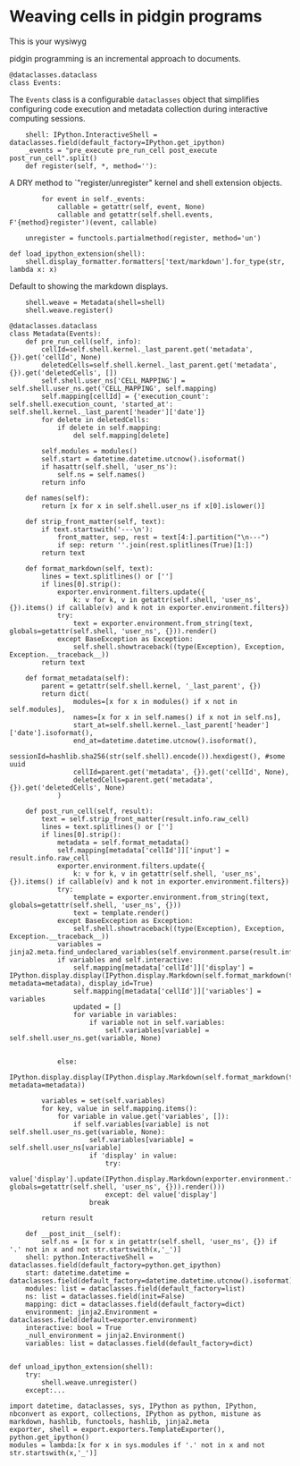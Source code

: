 # Weaving cells in pidgin programs

This is your wysiwyg

pidgin programming is an incremental approach to documents.


    @dataclasses.dataclass
    class Events:
The `Events` class is a configurable `dataclasses` object
that simplifies configuring code execution and metadata collection
during interactive computing sessions.

        shell: IPython.InteractiveShell = dataclasses.field(default_factory=IPython.get_ipython)
        _events = "pre_execute pre_run_cell post_execute post_run_cell".split()
        def register(self, *, method=''):
A DRY method to `"register/unregister" kernel and shell extension objects.

            for event in self._events:
                callable = getattr(self, event, None)
                callable and getattr(self.shell.events, F'{method}register')(event, callable)

        unregister = functools.partialmethod(register, method='un')

    def load_ipython_extension(shell):
        shell.display_formatter.formatters['text/markdown'].for_type(str, lambda x: x)
Default to showing the markdown displays.        

        shell.weave = Metadata(shell=shell)
        shell.weave.register()

    @dataclasses.dataclass
    class Metadata(Events):
        def pre_run_cell(self, info):
            cellId=self.shell.kernel._last_parent.get('metadata', {}).get('cellId', None)
            deletedCells=self.shell.kernel._last_parent.get('metadata', {}).get('deletedCells', [])
            self.shell.user_ns['CELL_MAPPING'] = self.shell.user_ns.get('CELL_MAPPING', self.mapping)
            self.mapping[cellId] = {'execution_count': self.shell.execution_count, 'started_at': self.shell.kernel._last_parent['header']['date']}
            for delete in deletedCells:
                if delete in self.mapping:
                    del self.mapping[delete]

            self.modules = modules()
            self.start = datetime.datetime.utcnow().isoformat()
            if hasattr(self.shell, 'user_ns'):
                self.ns = self.names()
            return info

        def names(self):
            return [x for x in self.shell.user_ns if x[0].islower()]

        def strip_front_matter(self, text):
            if text.startswith('---\n'):
                front_matter, sep, rest = text[4:].partition("\n---")
                if sep: return ''.join(rest.splitlines(True)[1:])
            return text

        def format_markdown(self, text):
            lines = text.splitlines() or ['']
            if lines[0].strip(): 
                exporter.environment.filters.update({
                    k: v for k, v in getattr(self.shell, 'user_ns', {}).items() if callable(v) and k not in exporter.environment.filters})
                try:
                    text = exporter.environment.from_string(text, globals=getattr(self.shell, 'user_ns', {})).render()
                except BaseException as Exception:
                    self.shell.showtraceback((type(Exception), Exception, Exception.__traceback__))
            return text

        def format_metadata(self):
            parent = getattr(self.shell.kernel, '_last_parent', {})
            return dict(
                    modules=[x for x in modules() if x not in self.modules], 
                    names=[x for x in self.names() if x not in self.ns],
                    start_at=self.shell.kernel._last_parent['header']['date'].isoformat(),
                    end_at=datetime.datetime.utcnow().isoformat(),
                    sessionId=hashlib.sha256(str(self.shell).encode()).hexdigest(), #some uuid
                    cellId=parent.get('metadata', {}).get('cellId', None),
                    deletedCells=parent.get('metadata', {}).get('deletedCells', None)
                )

        def post_run_cell(self, result):
            text = self.strip_front_matter(result.info.raw_cell)
            lines = text.splitlines() or ['']
            if lines[0].strip(): 
                metadata = self.format_metadata()
                self.mapping[metadata['cellId']]['input'] = result.info.raw_cell
                exporter.environment.filters.update({
                    k: v for k, v in getattr(self.shell, 'user_ns', {}).items() if callable(v) and k not in exporter.environment.filters})
                try:
                    template = exporter.environment.from_string(text, globals=getattr(self.shell, 'user_ns', {}))
                    text = template.render()
                except BaseException as Exception:
                    self.shell.showtraceback((type(Exception), Exception, Exception.__traceback__))
                variables = jinja2.meta.find_undeclared_variables(self.environment.parse(result.info.raw_cell))
                if variables and self.interactive:
                    self.mapping[metadata['cellId']]['display'] = IPython.display.display(IPython.display.Markdown(self.format_markdown(text), metadata=metadata), display_id=True)
                    self.mapping[metadata['cellId']]['variables'] = variables
                    updated = []
                    for variable in variables:
                        if variable not in self.variables:
                            self.variables[variable] = self.shell.user_ns.get(variable, None)


                else:
                    IPython.display.display(IPython.display.Markdown(self.format_markdown(text), metadata=metadata))

            variables = set(self.variables)
            for key, value in self.mapping.items():
                for variable in value.get('variables', []):
                    if self.variables[variable] is not self.shell.user_ns.get(variable, None): 
                        self.variables[variable] = self.shell.user_ns[variable]
                        if 'display' in value:
                            try:
                                value['display'].update(IPython.display.Markdown(exporter.environment.from_string(value['input'], globals=getattr(self.shell, 'user_ns', {})).render()))
                            except: del value['display']
                        break                    

            return result

        def __post_init__(self):
            self.ns = [x for x in getattr(self.shell, 'user_ns', {}) if '.' not in x and not str.startswith(x,'_')]
        shell: python.InteractiveShell = dataclasses.field(default_factory=python.get_ipython)
        start: datetime.datetime = dataclasses.field(default_factory=datetime.datetime.utcnow().isoformat)
        modules: list = dataclasses.field(default_factory=list)
        ns: list = dataclasses.field(init=False)
        mapping: dict = dataclasses.field(default_factory=dict)
        environment: jinja2.Environment = dataclasses.field(default=exporter.environment)
        interactive: bool = True
        _null_environment = jinja2.Environment()
        variables: list = dataclasses.field(default_factory=dict)


    def unload_ipython_extension(shell):
        try:
            shell.weave.unregister()
        except:...

    import datetime, dataclasses, sys, IPython as python, IPython, nbconvert as export, collections, IPython as python, mistune as markdown, hashlib, functools, hashlib, jinja2.meta
    exporter, shell = export.exporters.TemplateExporter(), python.get_ipython()
    modules = lambda:[x for x in sys.modules if '.' not in x and not str.startswith(x,'_')]
